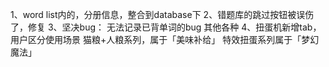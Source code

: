 1、word list内的，分册信息，整合到database下
2、错题库的跳过按钮被误伤了，修复
3、坚决bug：
    无法记录已背单词的bug
    其他各种
4、扭蛋机新增tab，用户区分使用场景
    猫粮+人粮系列，属于「美味补给」
    特效扭蛋系列属于「梦幻魔法」